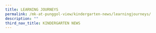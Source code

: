 ```yaml
---
title: LEARNING JOURNEYS
permalink: /mk-at-punggol-view/kindergarten-news/learningjourneys/
description: ""
third_nav_title: KINDERGARTEN NEWS
---
```


